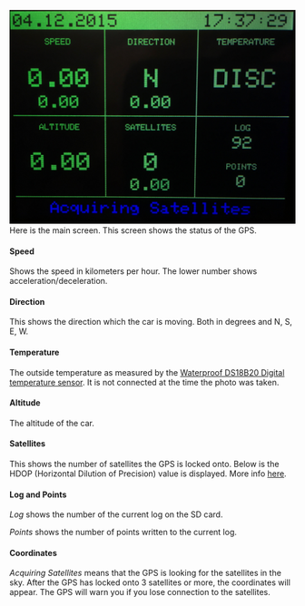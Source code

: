 ![SummaryScreen](https://raw.githubusercontent.com/bergthor13/VolvoCarGPS/master/images/SummaryScreen.jpg)
Here is the main screen. This screen shows the status of the GPS.
#### Speed
Shows the speed in kilometers per hour. The lower number shows acceleration/deceleration.
#### Direction
This shows the direction which the car is moving. Both in degrees and N, S, E, W.
#### Temperature
The outside temperature as measured by the [Waterproof DS18B20 Digital temperature sensor](https://www.adafruit.com/products/381). It is not connected at the time the photo was taken.
#### Altitude
The altitude of the car.
#### Satellites
This shows the number of satellites the GPS is locked onto. Below is the HDOP (Horizontal Dilution of Precision) value is displayed.
More info [here](https://en.wikipedia.org/wiki/Dilution_of_precision_(GPS)).
#### Log and Points
*Log* shows the number of the current log on the SD card.

*Points* shows the number of points written to the current log.

#### Coordinates
*Acquiring Satellites* means that the GPS is looking for the satellites in the sky. After the GPS has locked onto 3 satellites or more, the coordinates will appear. The GPS will warn you if you lose connection to the satellites.